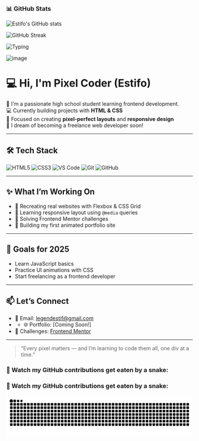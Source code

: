 ### 📊 GitHub Stats

![Estifo's GitHub stats](https://github-readme-stats.vercel.app/api?username=pixel-coder&show_icons=true&theme=tokyonight)

![GitHub Streak](https://streak-stats.demolab.com/?user=pixel-coder&theme=tokyonight)

![Typing](https://readme-typing-svg.herokuapp.com?font=Fira+Code&size=22&pause=1000&color=00F7FF&center=true&vCenter=true&width=435&lines=Hi+I'm+Pixel+Coder+Frontend+Developer;HTML+%26+CSS+Lover;Learning+Daily)

<img width="512" height="512" alt="image" src="https://github.com/user-attachments/assets/3109653e-f135-4934-923a-c13b16c4308e" />



# 💻 Hi, I'm Pixel Coder (Estifo)  

🎨 I'm a passionate high school student learning frontend development.  
💻 Currently building projects with **HTML & CSS**  
📱 Focused on creating **pixel-perfect layouts** and **responsive design**  
🚀 I dream of becoming a freelance web developer soon!

---

## 🛠️ Tech Stack

![HTML5](https://img.shields.io/badge/-HTML5-E34F26?style=flat&logo=html5&logoColor=white)
![CSS3](https://img.shields.io/badge/-CSS3-1572B6?style=flat&logo=css3)
![VS Code](https://img.shields.io/badge/-VS%20Code-007ACC?style=flat&logo=visual-studio-code)
![Git](https://img.shields.io/badge/-Git-F05032?style=flat&logo=git&logoColor=white)
![GitHub](https://img.shields.io/badge/-GitHub-181717?style=flat&logo=github&logoColor=white)

---

## ✨ What I’m Working On

- 🔨 Recreating real websites with Flexbox & CSS Grid  
- 📱 Learning responsive layout using `@media` queries  
- 🧪 Solving Frontend Mentor challenges  
- 💼 Building my first animated portfolio site  

---

## 🌱 Goals for 2025

- Learn JavaScript basics  
- Practice UI animations with CSS  
- Start freelancing as a frontend developer  

---

## 📫 Let’s Connect

- 💌 Email: legendestif@gmail.com 
- - 🌐 Portfolio: [Coming Soon!]
- 🧠 Challenges: [Frontend Mentor](https://www.frontendmentor.io/profile/code-Estif)

---

> “Every pixel matters — and I’m learning to code them all, one div at a time.”  
### 🐍 Watch my GitHub contributions get eaten by a snake:

### 🐍 Watch my GitHub contributions get eaten by a snake:

![Snake animation](https://github.com/code-Estif/code-Estif/blob/output/github-snake.svg)


